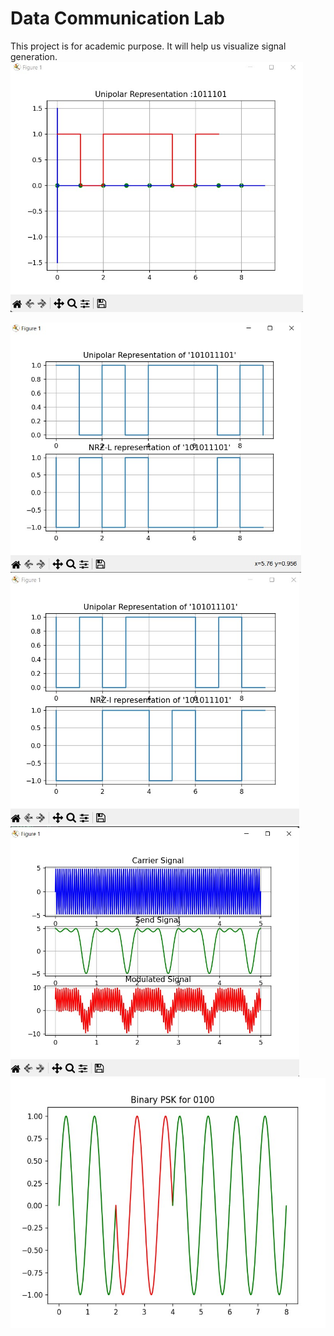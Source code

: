 # Data Communication Lab
This project is for academic purpose. It will help us visualize signal generation.</br> 
<img src="Images/Unipolar.jpg" height="400">

<img src="Images/NRZ-L.jpg" height="400">
<img src="Images/NRZ-I.jpg" height="400">
<img src="Images/AM.jpg" height="400">
<img src="Images/05PSK.jpg" height="400">
